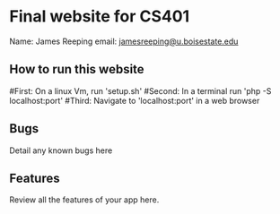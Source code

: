 # Final website for CS401

Name: James Reeping
email: jamesreeping@u.boisestate.edu

## How to run this website

#First: On a linux Vm, run 'setup.sh'
#Second: In a terminal run 'php -S localhost:port'
#Third: Navigate to 'localhost:port' in a web browser

## Bugs

Detail any known bugs here

## Features

Review all the features of your app here.
